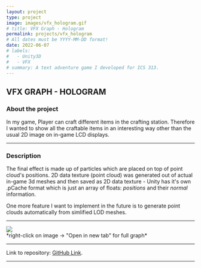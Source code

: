 ```yaml
---
layout: project
type: project
image: images/vfx_hologram.gif
# title: VFX Graph - Hologram
permalink: projects/vfx_hologram
# All dates must be YYYY-MM-DD format!
date: 2022-06-07
# labels:
#   - Unity3D
#   - VFX
# summary: A text adventure game I developed for ICS 313.
---
```


<div class="ui embed" data-source="vimeo" data-id="756646513" ></div>

## VFX GRAPH - HOLOGRAM

### About the project
In my game, Player can craft different items in the crafting station. Therefore I wanted to show all the craftable items in an interesting way other than the usual 2D image on in-game LCD displays.

***

### Description
The final effect is made up of particles which are placed on top of  point cloud's positions. 2D data texture (point cloud) was generated out of actual in-game 3d meshes and then saved as 2D data texture - Unity has it's own .pCache format which is just an array of floats: *positions* and their *normal* information.

One more feature I want to implement in the future is to generate point clouds automatically from simlified LOD meshes. 

***

<div class="ui huge rounded image">
  <img class="ui image" src="{{ site.baseurl }}/images/vfx_hologram_graph.jpg">
</div>
  *right-click on image -> "Open in new tab" for full graph*

***

Link to repository: [GitHub Link](http://www.asdasdsadas.com).

***